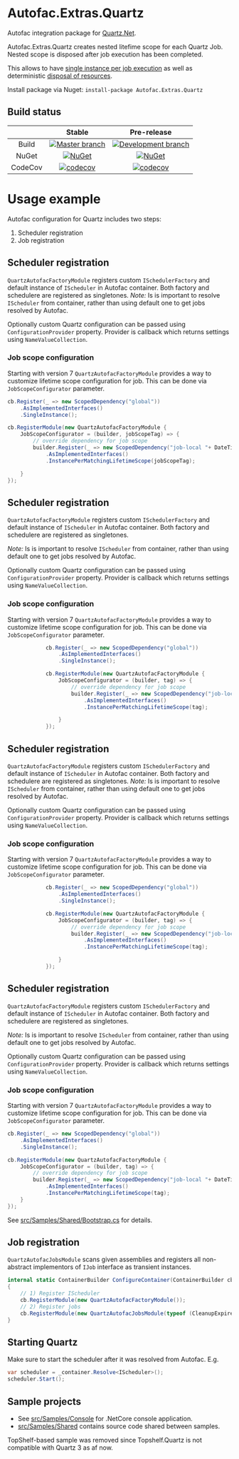 Autofac.Extras.Quartz
=====================

Autofac integration package for [Quartz.Net](http://www.quartz-scheduler.net/).

Autofac.Extras.Quartz creates nested litefime scope for each Quartz Job. 
Nested scope is disposed after job execution has been completed.

This allows to have [single instance per job execution](https://github.com/autofac/Autofac/wiki/Instance-Scope#per-lifetime-scope) 
as well as deterministic [disposal of resources](https://github.com/autofac/Autofac/wiki/Deterministic-Disposal).

Install package via Nuget: `install-package Autofac.Extras.Quartz`

## Build status

||Stable|Pre-release|
|:--:|:--:|:--:|
|Build|[![Master branch](https://ci.appveyor.com/api/projects/status/hi40qmgw69rgyot8/branch/master?svg=true)](https://ci.appveyor.com/project/shatl/autofac-extras-quartz/branch/master) | [![Development branch](https://ci.appveyor.com/api/projects/status/hi40qmgw69rgyot8?svg=true)](https://ci.appveyor.com/project/shatl/autofac-extras-quartz) |
|NuGet|[![NuGet](https://img.shields.io/nuget/v/Autofac.Extras.Quartz.svg)](https://www.nuget.org/packages/Autofac.Extras.Quartz) | [![NuGet](https://img.shields.io/nuget/vpre/Autofac.Extras.Quartz.svg)](https://www.nuget.org/packages/Autofac.Extras.Quartz/absoluteLatest) |
|CodeCov|[![codecov](https://codecov.io/gh/alphacloud/Autofac.Extras.Quartz/branch/master/graph/badge.svg)](https://codecov.io/gh/alphacloud/Autofac.Extras.Quartz) | [![codecov](https://codecov.io/gh/alphacloud/Autofac.Extras.Quartz/branch/develop/graph/badge.svg)](https://codecov.io/gh/alphacloud/Autofac.Extras.Quartz/branch/develop) |


# Usage example

Autofac configuration for Quartz includes two steps:
1. Scheduler registration
2. Job registration

## Scheduler registration

`QuartzAutofacFactoryModule` registers custom `ISchedulerFactory` and default instance of `IScheduler` in Autofac container.
Both factory and schedulere are registered as singletones.
*Note:* Is is important to resolve `IScheduler` from container, rather than using default one to get jobs resolved by Autofac.

Optionally custom Quartz configuration can be passed using `ConfigurationProvider` property. Provider is callback which returns settings using `NameValueCollection`.

### Job scope configuration

Starting with version 7 `QuartzAutofacFactoryModule` provides a way to customize lifetime scope configuration for job. This can be done via `JobScopeConfigurator` parameter.

```csharp
cb.Register(_ => new ScopedDependency("global"))
    .AsImplementedInterfaces()
    .SingleInstance();

cb.RegisterModule(new QuartzAutofacFactoryModule {
    JobScopeConfigurator = (builder, jobScopeTag) => {
        // override dependency for job scope
        builder.Register(_ => new ScopedDependency("job-local "+ DateTime.UtcNow.ToLongTimeString()))
            .AsImplementedInterfaces()
            .InstancePerMatchingLifetimeScope(jobScopeTag);

    }
});
```
## Scheduler registration

`QuartzAutofacFactoryModule` registers custom `ISchedulerFactory` and default instance of `IScheduler` in Autofac container.
Both factory and schedulere are registered as singletones.

*Note:* Is is important to resolve `IScheduler` from container, rather than using default one to get jobs resolved by Autofac.

Optionally custom Quartz configuration can be passed using `ConfigurationProvider` property. Provider is callback which returns settings using `NameValueCollection`.

### Job scope configuration
Starting with version 7 `QuartzAutofacFactoryModule` provides a way to customize lifetime scope configuration for job. This can be done via `JobScopeConfigurator` parameter.

```csharp
            cb.Register(_ => new ScopedDependency("global"))
                .AsImplementedInterfaces()
                .SingleInstance();

            cb.RegisterModule(new QuartzAutofacFactoryModule {
                JobScopeConfigurator = (builder, tag) => {
                    // override dependency for job scope
                    builder.Register(_ => new ScopedDependency("job-local "+ DateTime.UtcNow.ToLongTimeString()))
                        .AsImplementedInterfaces()
                        .InstancePerMatchingLifetimeScope(tag);

                }
            });


```
## Scheduler registration

`QuartzAutofacFactoryModule` registers custom `ISchedulerFactory` and default instance of `IScheduler` in Autofac container.
Both factory and schedulere are registered as singletones.
*Note:* Is is important to resolve `IScheduler` from container, rather than using default one to get jobs resolved by Autofac.

Optionally custom Quartz configuration can be passed using `ConfigurationProvider` property. Provider is callback which returns settings using `NameValueCollection`.

### Job scope configuration
Starting with version 7 `QuartzAutofacFactoryModule` provides a way to customize lifetime scope configuration for job. This can be done via `JobScopeConfigurator` parameter.

```csharp
            cb.Register(_ => new ScopedDependency("global"))
                .AsImplementedInterfaces()
                .SingleInstance();

            cb.RegisterModule(new QuartzAutofacFactoryModule {
                JobScopeConfigurator = (builder, tag) => {
                    // override dependency for job scope
                    builder.Register(_ => new ScopedDependency("job-local "+ DateTime.UtcNow.ToLongTimeString()))
                        .AsImplementedInterfaces()
                        .InstancePerMatchingLifetimeScope(tag);

                }
            });


```
## Scheduler registration

`QuartzAutofacFactoryModule` registers custom `ISchedulerFactory` and default instance of `IScheduler` in Autofac container.
Both factory and schedulere are registered as singletones.

*Note:* Is is important to resolve `IScheduler` from container, rather than using default one to get jobs resolved by Autofac.

Optionally custom Quartz configuration can be passed using `ConfigurationProvider` property. Provider is callback which returns settings using `NameValueCollection`.

### Job scope configuration
Starting with version 7 `QuartzAutofacFactoryModule` provides a way to customize lifetime scope configuration for job. This can be done via `JobScopeConfigurator` parameter.

```csharp
cb.Register(_ => new ScopedDependency("global"))
    .AsImplementedInterfaces()
    .SingleInstance();

cb.RegisterModule(new QuartzAutofacFactoryModule {
    JobScopeConfigurator = (builder, tag) => {
        // override dependency for job scope
        builder.Register(_ => new ScopedDependency("job-local "+ DateTime.UtcNow.ToLongTimeString()))
            .AsImplementedInterfaces()
            .InstancePerMatchingLifetimeScope(tag);
    }
});
```
See [src/Samples/Shared/Bootstrap.cs](src/Samples/Shared/Bootstrap.cs) for details.


## Job registration
`QuartzAutofacJobsModule` scans given assemblies and registers all non-abstract implementors of `IJob` interface as transient instances.

```csharp
internal static ContainerBuilder ConfigureContainer(ContainerBuilder cb)
{
	// 1) Register IScheduler
	cb.RegisterModule(new QuartzAutofacFactoryModule()); 
	// 2) Register jobs
	cb.RegisterModule(new QuartzAutofacJobsModule(typeof (CleanupExpiredAnnouncemetsJob).Assembly));
}
```

## Starting Quartz
Make sure to start the scheduler after it was resolved from Autofac. E.g.
```csharp
var scheduler = _container.Resolve<IScheduler>();
scheduler.Start();
```

## Sample projects
* See [src/Samples/Console](src/Samples/Console/) for .NetCore console application.
* [src/Samples/Shared](src/Samples/Shared/) contains source code shared between samples.

TopShelf-based sample was removed since Topshelf.Quartz is not compatible with Quartz 3 as af now.